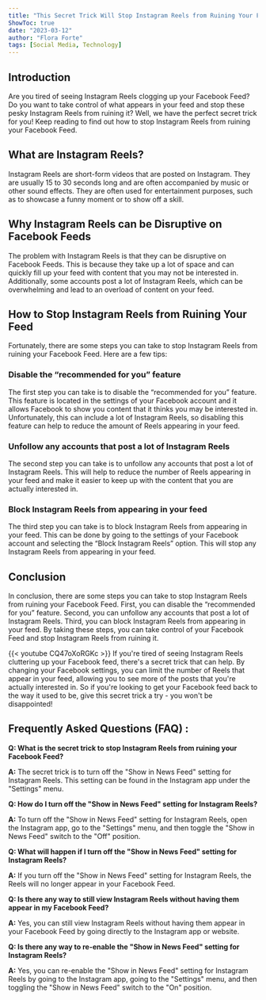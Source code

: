 ```yaml
---
title: "This Secret Trick Will Stop Instagram Reels from Ruining Your Facebook Feed!"
ShowToc: true 
date: "2023-03-12"
author: "Flora Forte" 
tags: [Social Media, Technology]
---
```

## Introduction
Are you tired of seeing Instagram Reels clogging up your Facebook Feed? Do you want to take control of what appears in your feed and stop these pesky Instagram Reels from ruining it? Well, we have the perfect secret trick for you! Keep reading to find out how to stop Instagram Reels from ruining your Facebook Feed. 

## What are Instagram Reels?
Instagram Reels are short-form videos that are posted on Instagram. They are usually 15 to 30 seconds long and are often accompanied by music or other sound effects. They are often used for entertainment purposes, such as to showcase a funny moment or to show off a skill. 

## Why Instagram Reels can be Disruptive on Facebook Feeds
The problem with Instagram Reels is that they can be disruptive on Facebook Feeds. This is because they take up a lot of space and can quickly fill up your feed with content that you may not be interested in. Additionally, some accounts post a lot of Instagram Reels, which can be overwhelming and lead to an overload of content on your feed. 

## How to Stop Instagram Reels from Ruining Your Feed
Fortunately, there are some steps you can take to stop Instagram Reels from ruining your Facebook Feed. Here are a few tips: 

### Disable the “recommended for you” feature
The first step you can take is to disable the “recommended for you” feature. This feature is located in the settings of your Facebook account and it allows Facebook to show you content that it thinks you may be interested in. Unfortunately, this can include a lot of Instagram Reels, so disabling this feature can help to reduce the amount of Reels appearing in your feed. 

### Unfollow any accounts that post a lot of Instagram Reels
The second step you can take is to unfollow any accounts that post a lot of Instagram Reels. This will help to reduce the number of Reels appearing in your feed and make it easier to keep up with the content that you are actually interested in. 

### Block Instagram Reels from appearing in your feed
The third step you can take is to block Instagram Reels from appearing in your feed. This can be done by going to the settings of your Facebook account and selecting the “Block Instagram Reels” option. This will stop any Instagram Reels from appearing in your feed. 

## Conclusion
In conclusion, there are some steps you can take to stop Instagram Reels from ruining your Facebook Feed. First, you can disable the “recommended for you” feature. Second, you can unfollow any accounts that post a lot of Instagram Reels. Third, you can block Instagram Reels from appearing in your feed. By taking these steps, you can take control of your Facebook Feed and stop Instagram Reels from ruining it.

{{< youtube CQ47oXoRGKc >}} 
If you're tired of seeing Instagram Reels cluttering up your Facebook feed, there's a secret trick that can help. By changing your Facebook settings, you can limit the number of Reels that appear in your feed, allowing you to see more of the posts that you're actually interested in. So if you're looking to get your Facebook feed back to the way it used to be, give this secret trick a try - you won't be disappointed!

## Frequently Asked Questions (FAQ) :
**Q: What is the secret trick to stop Instagram Reels from ruining your Facebook Feed?**

**A:** The secret trick is to turn off the "Show in News Feed" setting for Instagram Reels. This setting can be found in the Instagram app under the "Settings" menu.

**Q: How do I turn off the "Show in News Feed" setting for Instagram Reels?**

**A:** To turn off the "Show in News Feed" setting for Instagram Reels, open the Instagram app, go to the "Settings" menu, and then toggle the "Show in News Feed" switch to the "Off" position.

**Q: What will happen if I turn off the "Show in News Feed" setting for Instagram Reels?**

**A:** If you turn off the "Show in News Feed" setting for Instagram Reels, the Reels will no longer appear in your Facebook Feed.

**Q: Is there any way to still view Instagram Reels without having them appear in my Facebook Feed?**

**A:** Yes, you can still view Instagram Reels without having them appear in your Facebook Feed by going directly to the Instagram app or website.

**Q: Is there any way to re-enable the "Show in News Feed" setting for Instagram Reels?**

**A:** Yes, you can re-enable the "Show in News Feed" setting for Instagram Reels by going to the Instagram app, going to the "Settings" menu, and then toggling the "Show in News Feed" switch to the "On" position.


